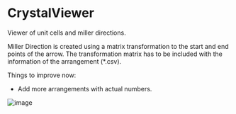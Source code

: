 # CrystalViewer
Viewer of unit cells and miller directions.

Miller Direction is created using a matrix transformation to the start and end points of the arrow. The transformation matrix has to be included with the information of the arrangement (*.csv).

Things to improve now:
  - Add more arrangements with actual numbers.

![image](https://user-images.githubusercontent.com/26636053/157516429-e4a62a43-0488-474b-948e-df37af837f15.png)
